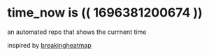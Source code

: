 # time_now is (( 1696381200674 ))

an automated repo that shows the currnent time

inspired by [breakingheatmap](https://github.com/breakingheatmap/breakingheatmap)